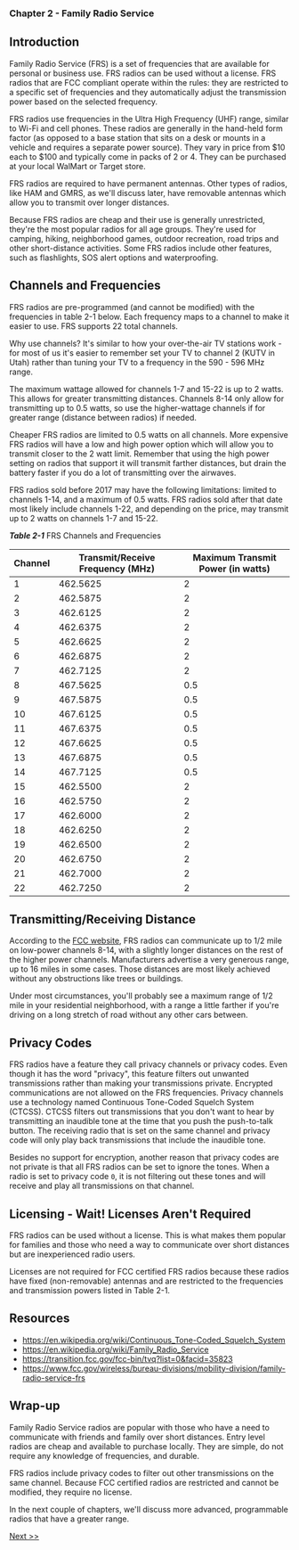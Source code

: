 ### Chapter 2 - Family Radio Service

## Introduction

Family Radio Service (FRS) is a set of frequencies that are available for personal or business use. FRS radios can be used without a license. FRS radios that are FCC compliant operate within the rules: they are restricted to a specific set of frequencies and they automatically adjust the transmission power based on the selected frequency.

FRS radios use frequencies in the Ultra High Frequency (UHF) range, similar to Wi-Fi and cell phones. These radios are generally in the hand-held form factor (as opposed to a base station that sits on a desk or mounts in a vehicle and requires a separate power source). They vary in price from $10 each to $100 and typically come in packs of 2 or 4. They can be purchased at your local WalMart or Target store.

FRS radios are required to have permanent antennas. Other types of radios, like HAM and GMRS, as we'll discuss later, have removable antennas which allow you to transmit over longer distances.

Because FRS radios are cheap and their use is generally unrestricted, they're the most popular radios for all age groups. They're used for camping, hiking, neighborhood games, outdoor recreation, road trips and other short-distance activities. Some FRS radios include other features, such as flashlights, SOS alert options and waterproofing.

## Channels and Frequencies

FRS radios are pre-programmed (and cannot be modified) with the frequencies in table 2-1 below. Each frequency maps to a channel to make it easier to use. FRS supports 22 total channels.

Why use channels? It's similar to how your over-the-air TV stations work - for most of us it's easier to remember set your TV to channel 2 (KUTV in Utah) rather than tuning your TV to a frequency in the 590 - 596 MHz range.

The maximum wattage allowed for channels 1-7 and 15-22 is up to 2 watts. This allows for greater transmitting distances. Channels 8-14 only allow for transmitting up to 0.5 watts, so use the higher-wattage channels if for greater range (distance between radios) if needed.

Cheaper FRS radios are limited to 0.5 watts on all channels. More expensive FRS radios will have a low and high power option which will allow you to transmit closer to the 2 watt limit. Remember that using the high power setting on radios that support it will transmit farther distances, but drain the battery faster if you do a lot of transmitting over the airwaves.

FRS radios sold before 2017 may have the following limitations: limited to channels 1-14, and a maximum of 0.5 watts. FRS radios sold after that date most likely include channels 1-22, and depending on the price, may transmit up to 2 watts on channels 1-7 and 15-22.

_**Table 2-1**_ FRS Channels and Frequencies

| Channel | Transmit/Receive Frequency (MHz) | Maximum Transmit Power (in watts) |
|---|---|---|
| 1 | 462.5625 | 2 |
| 2 | 462.5875 | 2 |
| 3 | 462.6125 | 2 |
| 4 | 462.6375 | 2 |
| 5 | 462.6625 | 2 |
| 6 | 462.6875 | 2 |
| 7 | 462.7125 | 2 |
| 8 | 467.5625 | 0.5 |
| 9 | 467.5875 | 0.5 |
| 10 | 467.6125 | 0.5 |
| 11 | 467.6375 | 0.5 |
| 12 | 467.6625 | 0.5 |
| 13 | 467.6875 | 0.5 |
| 14 | 467.7125 | 0.5 |
| 15 | 462.5500 | 2 |
| 16 | 462.5750 | 2 |
| 17 | 462.6000 | 2 |
| 18 | 462.6250 | 2 |
| 19 | 462.6500 | 2 |
| 20 | 462.6750 | 2 |
| 21 | 462.7000 | 2 |
| 22 | 462.7250 | 2 |

## Transmitting/Receiving Distance

According to the [FCC website](https://www.fcc.gov/wireless/bureau-divisions/mobility-division/family-radio-service-frs), FRS radios can communicate up to 1/2 mile on low-power channels 8-14, with a slightly longer distances on the rest of the higher power channels. Manufacturers advertise a very generous range, up to 16 miles in some cases. Those distances are most likely achieved without any obstructions like trees or buildings.

Under most circumstances, you'll probably see a maximum range of 1/2 mile in your residential neighborhood, with a range a little farther if you're driving on a long stretch of road without any other cars between.

## Privacy Codes

FRS radios have a feature they call privacy channels or privacy codes. Even though it has the word "privacy", this feature filters out unwanted transmissions rather than making your transmissions private. Encrypted communications are not allowed on the FRS frequencies. Privacy channels use a technology named Continuous Tone-Coded Squelch System (CTCSS). CTCSS filters out transmissions that you don't want to hear by transmitting an inaudible tone at the time that you push the push-to-talk button. The receiving radio that is set on the same channel and privacy code will only play back transmissions that include the inaudible tone.

Besides no support for encryption, another reason that privacy codes are not private is that all FRS radios can be set to ignore the tones. When a radio is set to privacy code `0`, it is not filtering out these tones and will receive and play all transmissions on that channel.

## Licensing - Wait! Licenses Aren't Required

FRS radios can be used without a license. This is what makes them popular for families and those who need a way to communicate over short distances but are inexperienced radio users.

Licenses are not required for FCC certified FRS radios because these radios have fixed (non-removable) antennas and are restricted to the frequencies and transmission powers listed in Table 2-1.

## Resources

* https://en.wikipedia.org/wiki/Continuous_Tone-Coded_Squelch_System
* https://en.wikipedia.org/wiki/Family_Radio_Service
* https://transition.fcc.gov/fcc-bin/tvq?list=0&facid=35823
* https://www.fcc.gov/wireless/bureau-divisions/mobility-division/family-radio-service-frs

## Wrap-up

Family Radio Service radios are popular with those who have a need to communicate with friends and family over short distances. Entry level radios are cheap and available to purchase locally. They are simple, do not require any knowledge of frequencies, and durable.

FRS radios include privacy codes to filter out other transmissions on the same channel. Because FCC certified radios are restricted and cannot be modified, they require no license.

In the next couple of chapters, we'll discuss more advanced, programmable radios that have a greater range.

[Next >>](040-chapter-03.md)
